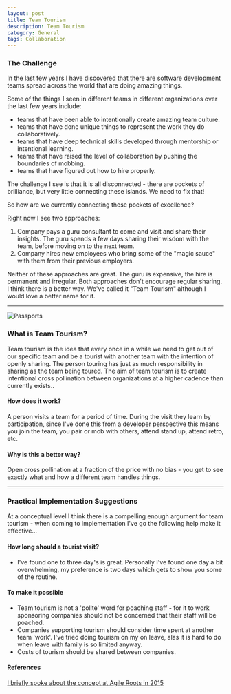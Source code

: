 ```yaml
---
layout: post
title: Team Tourism
description: Team Tourism
category: General
tags: Collaboration
---
```

### The Challenge ###

In the last few years I have discovered that there are software development teams spread across the world that are doing amazing things.

Some of the things I seen in different teams in different organizations over the last few years include:

- teams that have been able to intentionally create amazing team culture.  
- teams that have done unique things to represent the work they do collaboratively.  
- teams that have deep technical skills developed through mentorship or intentional learning.  
- teams that have raised the level of collaboration by pushing the boundaries of mobbing.  
- teams that have figured out how to hire properly.

The challenge I see is that it is all disconnected - there are pockets of brilliance, but very little connecting these islands. We need to fix that!

So how are we currently connecting these pockets of excellence? 

Right now I see two approaches:

1) Company pays a guru consultant to come and visit and share their insights. The guru spends a few days sharing their wisdom with the team, before moving on to the next team.  
2) Company hires new employees who bring some of the "magic sauce" with them from their previous employers.  

Neither of these approaches are great. The guru is expensive, the hire is permanent and irregular. Both approaches don't encourage regular sharing. I think there is a better way. We've called it "Team Tourism" although I would love a better name for it.

---------------------------------------------------------------------------------------

<img class="img-responsive center-block" alt="Passports" src="{{ site.url }}/assets/images/Team-Tourism-Passports.jpg">

### What is Team Tourism? ###

Team tourism is the idea that every once in a while we need to get out of our specific team and be a tourist with another team with the intention of openly sharing. The person touring has just as much responsibility in sharing as the team being toured. The aim of team tourism is to create intentional cross pollination between organizations at a higher cadence than currently exists..

#### How does it work? ####

A person visits a team for a period of time. During the visit they learn by participation, since I've done this from a developer perspective this means you join the team, you pair or mob with others, attend stand up, attend retro, etc.

#### Why is this a better way? ####

Open cross pollination at a fraction of the price with no bias - you get to see exactly what and how a different team handles things.

---------------------------------------------------------------------------------------

### Practical Implementation Suggestions ###

At a conceptual level I think there is a compelling enough argument for team tourism - when coming to implementation I've go the following help make it effective...   

#### How long should a tourist visit? ####

- I've found one to three day's is great. Personally I've found one day a bit overwhelming, my preference is two days which gets to show you some of the routine.

#### To make it possible ####

- Team tourism is not a 'polite' word for poaching staff - for it to work sponsoring companies should not be concerned that their staff will be poached.  
- Companies supporting tourism should consider time spent at another team 'work'. I've tried doing tourism on my on leave, alas it is hard to do when leave with family is so limited anyway.  
- Costs of tourism should be shared between companies.

#### References ####

[I briefly spoke about the concept at Agile Roots in 2015](http://www.agileroots.com/)  
